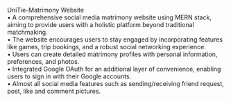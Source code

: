 UniTie-Matrimony Website
<br>
• A comprehensive social media matrimony website using MERN stack, aiming to provide users with a holistic platform beyond traditional matchmaking. 
<br>
•	The website encourages users to stay engaged by incorporating features like games, trip bookings, and a robust social networking experience.
<br>
•	Users can create detailed matrimony profiles with personal information, preferences, and photos.
<br>
•	Integrated Google OAuth for an additional layer of convenience, enabling users to sign in with their Google accounts.
<br>
•	Almost all social media features such as sending/receiving friend request, post, like and comment pictures.
